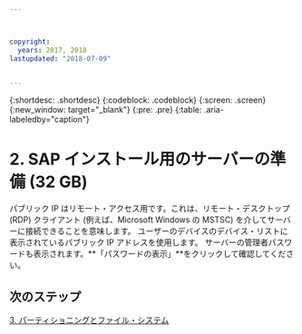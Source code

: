 ```yaml
---



copyright:
  years: 2017, 2018
lastupdated: "2018-07-09"


---
```


{:shortdesc: .shortdesc}
{:codeblock: .codeblock}
{:screen: .screen}
{:new_window: target="_blank"}
{:pre: .pre}
{:table: .aria-labeledby="caption"}

# 2. SAP インストール用のサーバーの準備 (32 GB)

パブリック IP はリモート・アクセス用です。これは、リモート・デスクトップ (RDP) クライアント (例えば、Microsoft Windows の MSTSC) を介してサーバーに接続できることを意味します。 ユーザーのデバイスのデバイス・リストに表示されているパブリック IP アドレスを使用します。 サーバーの管理者パスワードも表示されます。**「パスワードの表示」**をクリックして確認してください。

## 次のステップ

 [3. パーティショニングとファイル・システム](/docs/infrastructure/sap-netweaver-ms-qrg/ms-partition-32GB.html)
